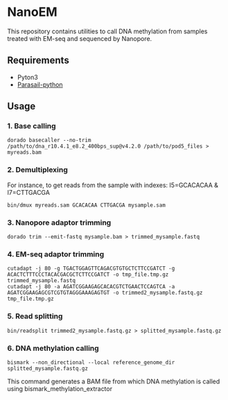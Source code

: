# NanoEM

This repository contains utilities to call DNA methylation from samples treated with EM-seq and sequenced by Nanopore.

## Requirements

* Pyton3
* [Parasail-python](https://github.com/jeffdaily/parasail-python)

## Usage

### 1. Base calling

```
dorado basecaller --no-trim /path/to/dna_r10.4.1_e8.2_400bps_sup@v4.2.0 /path/to/pod5_files > myreads.bam
```

### 2. Demultiplexing

For instance, to get reads from the sample with indexes: I5=GCACACAA & I7=CTTGACGA

```
bin/dmux myreads.sam GCACACAA CTTGACGA mysample.sam
```

### 3. Nanopore adaptor trimming

```
dorado trim --emit-fastq mysample.bam > trimmed_mysample.fastq
```

### 4. EM-seq adaptor trimming

```
cutadapt -j 80 -g TGACTGGAGTTCAGACGTGTGCTCTTCCGATCT -g ACACTCTTTCCCTACACGACGCTCTTCCGATCT -o tmp_file.tmp.gz trimmed_mysample.fastq
cutadapt -j 80 -a AGATCGGAAGAGCACACGTCTGAACTCCAGTCA -a AGATCGGAAGAGCGTCGTGTAGGGAAAGAGTGT -o trimmed2_mysample.fastq.gz tmp_file.tmp.gz
```

### 5. Read splitting

```
bin/readsplit trimmed2_mysample.fastq.gz > splitted_mysample.fastq.gz
```

### 6. DNA methylation calling

```
bismark --non_directional --local reference_genome_dir splitted_mysample.fastq.gz
```

This command generates a BAM file from which DNA methylation is called
using bismark_methylation_extractor

